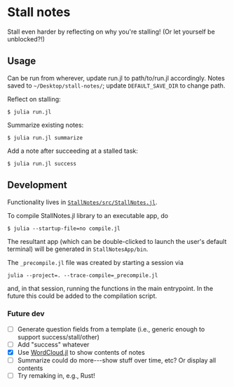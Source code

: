 # Stall notes

Stall even harder by reflecting on why you're stalling! (Or let yourself be unblocked?!)

## Usage

Can be run from wherever, update run.jl to path/to/run.jl accordingly. Notes saved to `~/Desktop/stall-notes/`; update `DEFAULT_SAVE_DIR` to change path. 

Reflect on stalling:
```
$ julia run.jl
```

Summarize existing notes:
```
$ julia run.jl summarize
```

Add a note after succeeding at a stalled task:
```
$ julia run.jl success
```

## Development 

Functionality lives in [`StallNotes/src/StallNotes.jl`](StallNotes/src/StallNotes.jl).

To compile StallNotes.jl library to an executable app, do
```
$ julia --startup-file=no compile.jl 
```
The resultant app (which can be double-clicked to launch the user's default terminal) will be generated in `StallNotesApp/bin`.

The `_precompile.jl` file was created by starting a session via 
```
julia --project=. --trace-compile=_precompile.jl  
``` 
and, in that session, running the functions in the main entrypoint. In the future this could be added to the compilation script.

### Future dev 
- [ ] Generate question fields from a template (i.e., generic enough to support success/stall/other)
- [ ] Add "success" whatever
- [x] Use [WordCloud.jl](https://github.com/guo-yong-zhi/WordCloud.jl) to show contents of notes 
- [ ] Summarize could do more---show stuff over time, etc? Or display all contents
- [ ] Try remaking in, e.g., Rust!
